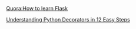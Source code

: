 [Quora:How to learn Flask](https://www.quora.com/What-are-best-resources-to-Learn-Flask)

[Understanding Python Decorators in 12 Easy Steps](http://simeonfranklin.com/blog/2012/jul/1/python-decorators-in-12-steps/)
